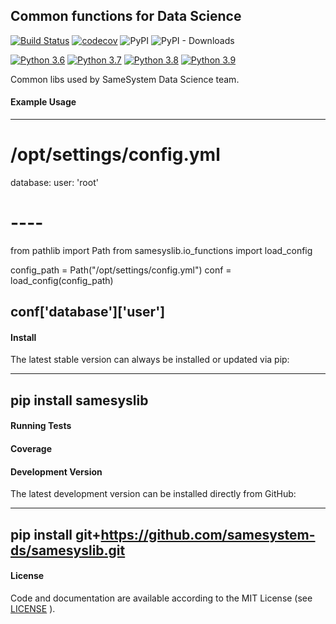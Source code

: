## Common functions for Data Science

[![Build Status](https://travis-ci.org/samesystem-ds/samesyslib.svg?branch=master)](https://travis-ci.org/samesystem-ds/samesyslib) 
[![codecov](https://codecov.io/gh/samesystem-ds/samesyslib/branch/master/graph/badge.svg?token=W6fJRyzkU2)](https://codecov.io/gh/samesystem-ds/samesyslib)
![PyPI](https://img.shields.io/pypi/v/samesyslib)
![PyPI - Downloads](https://img.shields.io/pypi/dm/samesyslib)

[![Python 3.6](https://img.shields.io/badge/python-3.6-blue.svg)](https://www.python.org/downloads/release/python-360/)
[![Python 3.7](https://img.shields.io/badge/python-3.7-blue.svg)](https://www.python.org/downloads/release/python-370/)
[![Python 3.8](https://img.shields.io/badge/python-3.8-blue.svg)](https://www.python.org/downloads/release/python-380/)
[![Python 3.9](https://img.shields.io/badge/python-3.9-blue.svg)](https://www.python.org/downloads/release/python-390/)

Common libs used by SameSystem Data Science team.

#### Example Usage

----
# /opt/settings/config.yml
database:
  user: 'root'
# ----

from pathlib import Path
from samesyslib.io_functions import load_config

config_path = Path("/opt/settings/config.yml")
conf = load_config(config_path)

conf['database']['user']
----

#### Install

The latest stable version can always be installed or updated via pip:

----
pip install samesyslib
----

#### Running Tests

#### Coverage

#### Development Version

The latest development version can be installed directly from GitHub:

----
pip install git+https://github.com/samesystem-ds/samesyslib.git
----
 
#### License

Code and documentation are available according to the MIT License
(see [LICENSE](https://github.com/samesystem-ds/samesyslib/blob/master/LICENSE) ).
